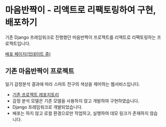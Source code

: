 # 마음반짝이 - 리액트로 리팩토링하여 구현, 배포하기

기존 Django 프레임워크로 진행했던 마음반짝이 프로젝트를 리액트로 리팩토링하는 프로젝트입니다.

[배포 페이지(업데이트 중)](https://sasha1107.github.io/SmartBulb-React/)

## 기존 마음반짝이 프로젝트
일기 감정분석 결과에 따라 스마트 전구의 색상을 제어하는 웹서비스입니다.

- [기존 프로젝트 레포지토리](https://github.com/sasha1107/SmartBulb)
- 감정 분석 모델은 기존 모델을 사용하지 않고 개발하여 구현하였습니다.
- Django 프레임워크로 개발되었습니다.
- 배포는 하지 않고 로컬 환경으로만 작업하고, 실행하여 데모 링크가 존재하지 않습니다. 